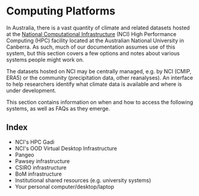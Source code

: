 # Computing Platforms

In Australia, there is a vast quantity of climate and related datasets hosted at the [National Computational Infrastructure](https://nci.org.au/) (NCI) High Performance Computing (HPC) facility located at the Australian National University in Canberra. As such, much of our documentation assumes use of this system, but this section covers a few options and notes about various systems people might work on.

The datasets hosted on NCI may be centrally managed, e.g. by NCI (CMIP, ERA5) or the community (precipitation data, other reanalyses). An interface to help researchers identify what climate data is available and where is under development.

This section contains information on when and how to access the following systems, as well as FAQs as they emerge.

## Index
- NCI's HPC Gadi
- NCI's OOD Virtual Desktop Infrastructure
- Pangeo
- Pawsey infrastructure
- CSIRO infrastructure
- BoM infrastructure
- Institutional shared resources (e.g. university systems)
- Your personal computer/desktop/laptop